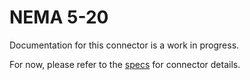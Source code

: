 # NEMA 5-20
Documentation for this connector is a work in progress.

For now, please refer to the [specs](specs.yaml) for connector details.
